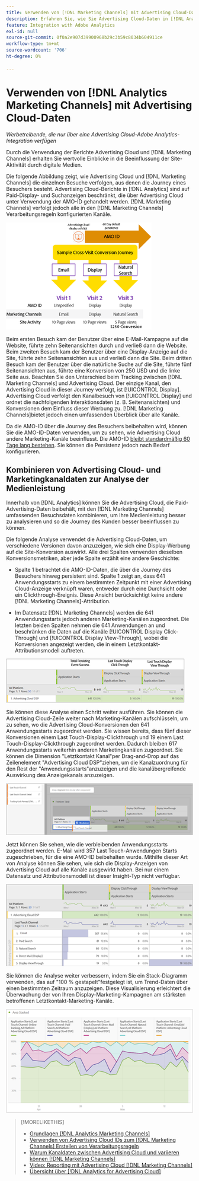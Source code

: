 ```yaml
---
title: Verwenden von [!DNL Marketing Channels] mit Advertising Cloud-Daten
description: Erfahren Sie, wie Sie Advertising Cloud-Daten in [!DNL Analytics Marketing Channels] verwenden.
feature: Integration with Adobe Analytics
exl-id: null
source-git-commit: 0f0a2e907d39900968b29c3b59c8034b604911ce
workflow-type: tm+mt
source-wordcount: '706'
ht-degree: 0%

---
```


# Verwenden von [!DNL Analytics Marketing Channels] mit Advertising Cloud-Daten

*Werbetreibende, die nur über eine Advertising Cloud-Adobe Analytics-Integration verfügen*

Durch die Verwendung der Berichte Advertising Cloud und [!DNL Marketing Channels] erhalten Sie wertvolle Einblicke in die Beeinflussung der Site-Aktivität durch digitale Medien.

<!-- from video: By using Marketing Channels with your Advertising Cloud data, you can get a more holistic view of how your advertising efforts are affecting site behavior. In particular, you can see the value of your view-through and click-through data, and how your advertising assists or is assisted by other channels. -->

Die folgende Abbildung zeigt, wie Advertising Cloud und [!DNL Marketing Channels] die einzelnen Besuche verfolgen, aus denen die Journey eines Besuchers besteht. Advertising Cloud-Berichte in [!DNL Analytics] sind auf Paid-Display- und Suchanzeigen beschränkt, die über Advertising Cloud unter Verwendung der AMO-ID gehandelt werden. [!DNL Marketing Channels] verfolgt jedoch alle in den [!DNL Marketing Channels] Verarbeitungsregeln konfigurierten Kanäle.

![So  [!DNL Marketing Channels] verfolgen Sie Advertising Cloud und die einzelnen Besuche auf der Journey eines Besuchers](/help/integrations/assets/a4adc-mc-sample-journey2.png)

Beim ersten Besuch kam der Benutzer über eine E-Mail-Kampagne auf die Website, führte zehn Seitenansichten durch und verließ dann die Website. Beim zweiten Besuch kam der Benutzer über eine Display-Anzeige auf die Site, führte zehn Seitenansichten aus und verließ dann die Site. Beim dritten Besuch kam der Benutzer über die natürliche Suche auf die Site, führte fünf Seitenansichten aus, führte eine Konversion von 250 USD und die linke Seite aus. Beachten Sie den Unterschied beim Tracking zwischen [!DNL Marketing Channels] und Advertising Cloud. Der einzige Kanal, den Advertising Cloud in dieser Journey verfolgt, ist [!UICONTROL Display]. Advertising Cloud verfolgt den Kanalbesuch von [!UICONTROL Display] und ordnet die nachfolgenden Interaktionsdaten (z. B. Seitenansichten) und Konversionen dem Einfluss dieser Werbung zu. [!DNL Marketing Channels]bietet jedoch einen umfassenden Überblick über alle Kanäle.

Da die AMO-ID über die Journey des Besuchers beibehalten wird, können Sie die AMO-ID-Daten verwenden, um zu sehen, wie Advertising Cloud andere Marketing-Kanäle beeinflusst. Die AMO-ID [bleibt standardmäßig 60 Tage lang bestehen](/help/integrations/analytics/overview.md). Sie können die Persistenz jedoch nach Bedarf konfigurieren.

## Kombinieren von Advertising Cloud- und Marketingkanaldaten zur Analyse der Medienleistung

Innerhalb von [!DNL Analytics] können Sie die Advertising Cloud, die Paid-Advertising-Daten beibehält, mit den [!DNL Marketing Channels] umfassenden Besuchsdaten kombinieren, um Ihre Medienleistung besser zu analysieren und so die Journey des Kunden besser beeinflussen zu können.

Die folgende Analyse verwendet die Advertising Cloud-Daten, um verschiedene Versionen davon anzuzeigen, wie sich eine Display-Werbung auf die Site-Konversion auswirkt. Alle drei Spalten verwenden dieselben Konversionsmetriken, aber jede Spalte erzählt eine andere Geschichte:

* Spalte 1 betrachtet die AMO-ID-Daten, die über die Journey des Besuchers hinweg persistent sind. Spalte 1 zeigt an, dass 641 Anwendungsstarts zu einem bestimmten Zeitpunkt mit einer Advertising Cloud-Anzeige verknüpft waren, entweder durch eine Durchsicht oder ein Clickthrough-Ereignis. Diese Ansicht berücksichtigt keine andere [!DNL Marketing Channels]-Attribution.

* Im Datensatz [!DNL Marketing Channels] werden die 641 Anwendungsstarts jedoch anderen Marketing-Kanälen zugeordnet. Die letzten beiden Spalten nehmen die 641 Anwendungen an und beschränken die Daten auf die Kanäle [!UICONTROL Display Click-Through] und [!UICONTROL Display View-Through], wobei die Konversionen angezeigt werden, die in einem Letztkontakt-Attributionsmodell auftreten.

![Beispiel, wie eine Display-Anzeige die Site-Konversion beeinflusst](/help/integrations/assets/a4adc-mc-display-impact.png)

Sie können diese Analyse einen Schritt weiter ausführen. Sie können die Advertising Cloud-Zeile weiter nach Marketing-Kanälen aufschlüsseln, um zu sehen, wo die Advertising Cloud-Konversionen den 641 Anwendungsstarts zugeordnet werden. Sie wissen bereits, dass fünf dieser Konversionen einem Last Touch-Display-Clickthrough und 19 einem Last Touch-Display-Clickthrough zugeordnet werden. Dadurch bleiben 617 Anwendungsstarts weiterhin anderen Marketingkanälen zugeordnet. Sie können die Dimension &quot;Letztkontakt Kanal&quot;per Drag-and-Drop auf das Zeilenelement &quot;Advertising Cloud DSP&quot;ziehen, um die Kanalzuordnung für den Rest der &quot;Anwendungsstarts&quot;anzuzeigen und die kanalübergreifende Auswirkung des Anzeigekanals anzuzeigen.

![Hinzufügen der Dimension &quot;Letztkontakt Kanal&quot;](/help/integrations/assets/a4adc-mc-display-impact-ltc.png)

Jetzt können Sie sehen, wie die verbleibenden Anwendungsstarts zugeordnet werden. E-Mail wird 357 Last Touch-Anwendungen Starts zugeschrieben, für die eine AMO-ID beibehalten wurde. Mithilfe dieser Art von Analyse können Sie sehen, wie sich die Display-Anzeigen von Advertising Cloud auf alle Kanäle ausgewirkt haben. Bei nur einem Datensatz und Attributionsmodell ist dieser Insight-Typ nicht verfügbar.

![Beispiel für die kanalübergreifende Auswirkung der Anzeigekanäle](/help/integrations/assets/a4adc-mc-display-impact-x-channel.png)

Sie können die Analyse weiter verbessern, indem Sie ein Stack-Diagramm verwenden, das auf &quot;100 % gestapelt&quot;festgelegt ist, um Trend-Daten über einen bestimmten Zeitraum anzuzeigen. Diese Visualisierung erleichtert die Überwachung der von Ihren Display-Marketing-Kampagnen am stärksten betroffenen Letztkontakt-Marketing-Kanäle.

![Beispiel für die kanalübergreifende Trendwirkung der Anzeigekanäle](/help/integrations/assets/a4adc-mc-display-impact-x-channel-trend.png)

>[!MORELIKETHIS]
>
>* [Grundlagen [!DNL Analytics Marketing Channels]](mc-overview.md)
>* [Verwenden von Advertising Cloud IDs zum  [!DNL Marketing Channels] Erstellen von Verarbeitungsregeln](mc-ids.md)
>* [Warum Kanaldaten zwischen Advertising Cloud und variieren können [!DNL Marketing Channels]](mc-data-variances.md)
>* [Video: Reporting mit Advertising Cloud [!DNL Marketing Channels]](https://experienceleague.adobe.com/docs/advertising-cloud-learn/tutorials/analytics/analytics-reporting-a4adc.html)
>* [Übersicht über [!DNL Analytics for Advertising Cloud]](/help/integrations/analytics/overview.md)

